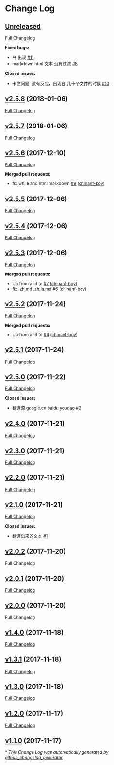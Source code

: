 # Change Log

## [Unreleased](https://github.com/chinanf-boy/translate-mds/tree/HEAD)

[Full Changelog](https://github.com/chinanf-boy/translate-mds/compare/v2.5.8...HEAD)

**Fixed bugs:**

- ㄢ 出现  [\#11](https://github.com/chinanf-boy/translate-mds/issues/11)
- markdown html 文本 没有过滤 [\#8](https://github.com/chinanf-boy/translate-mds/issues/8)

**Closed issues:**

- 卡住问题, 没有反应，出现在 几十个文件的时候 [\#10](https://github.com/chinanf-boy/translate-mds/issues/10)

## [v2.5.8](https://github.com/chinanf-boy/translate-mds/tree/v2.5.8) (2018-01-06)
[Full Changelog](https://github.com/chinanf-boy/translate-mds/compare/v2.5.7...v2.5.8)

## [v2.5.7](https://github.com/chinanf-boy/translate-mds/tree/v2.5.7) (2018-01-06)
[Full Changelog](https://github.com/chinanf-boy/translate-mds/compare/v2.5.6...v2.5.7)

## [v2.5.6](https://github.com/chinanf-boy/translate-mds/tree/v2.5.6) (2017-12-10)
[Full Changelog](https://github.com/chinanf-boy/translate-mds/compare/v2.5.5...v2.5.6)

**Merged pull requests:**

- fix while and html markdown [\#9](https://github.com/chinanf-boy/translate-mds/pull/9) ([chinanf-boy](https://github.com/chinanf-boy))

## [v2.5.5](https://github.com/chinanf-boy/translate-mds/tree/v2.5.5) (2017-12-06)
[Full Changelog](https://github.com/chinanf-boy/translate-mds/compare/v2.5.4...v2.5.5)

## [v2.5.4](https://github.com/chinanf-boy/translate-mds/tree/v2.5.4) (2017-12-06)
[Full Changelog](https://github.com/chinanf-boy/translate-mds/compare/v2.5.3...v2.5.4)

## [v2.5.3](https://github.com/chinanf-boy/translate-mds/tree/v2.5.3) (2017-12-06)
[Full Changelog](https://github.com/chinanf-boy/translate-mds/compare/v2.5.2...v2.5.3)

**Merged pull requests:**

- Up from and to [\#7](https://github.com/chinanf-boy/translate-mds/pull/7) ([chinanf-boy](https://github.com/chinanf-boy))
- fix .zh.md .zh.ja.md [\#6](https://github.com/chinanf-boy/translate-mds/pull/6) ([chinanf-boy](https://github.com/chinanf-boy))

## [v2.5.2](https://github.com/chinanf-boy/translate-mds/tree/v2.5.2) (2017-11-24)
[Full Changelog](https://github.com/chinanf-boy/translate-mds/compare/v2.5.1...v2.5.2)

**Merged pull requests:**

- Up from and to [\#4](https://github.com/chinanf-boy/translate-mds/pull/4) ([chinanf-boy](https://github.com/chinanf-boy))

## [v2.5.1](https://github.com/chinanf-boy/translate-mds/tree/v2.5.1) (2017-11-24)
[Full Changelog](https://github.com/chinanf-boy/translate-mds/compare/v2.5.0...v2.5.1)

## [v2.5.0](https://github.com/chinanf-boy/translate-mds/tree/v2.5.0) (2017-11-22)
[Full Changelog](https://github.com/chinanf-boy/translate-mds/compare/v2.4.0...v2.5.0)

**Closed issues:**

- 翻译源 google.cn baidu youdao [\#2](https://github.com/chinanf-boy/translate-mds/issues/2)

## [v2.4.0](https://github.com/chinanf-boy/translate-mds/tree/v2.4.0) (2017-11-21)
[Full Changelog](https://github.com/chinanf-boy/translate-mds/compare/v2.3.0...v2.4.0)

## [v2.3.0](https://github.com/chinanf-boy/translate-mds/tree/v2.3.0) (2017-11-21)
[Full Changelog](https://github.com/chinanf-boy/translate-mds/compare/v2.2.0...v2.3.0)

## [v2.2.0](https://github.com/chinanf-boy/translate-mds/tree/v2.2.0) (2017-11-21)
[Full Changelog](https://github.com/chinanf-boy/translate-mds/compare/v2.1.0...v2.2.0)

## [v2.1.0](https://github.com/chinanf-boy/translate-mds/tree/v2.1.0) (2017-11-21)
[Full Changelog](https://github.com/chinanf-boy/translate-mds/compare/v2.0.2...v2.1.0)

**Closed issues:**

- 翻译出来的文本 [\#1](https://github.com/chinanf-boy/translate-mds/issues/1)

## [v2.0.2](https://github.com/chinanf-boy/translate-mds/tree/v2.0.2) (2017-11-20)
[Full Changelog](https://github.com/chinanf-boy/translate-mds/compare/v2.0.1...v2.0.2)

## [v2.0.1](https://github.com/chinanf-boy/translate-mds/tree/v2.0.1) (2017-11-20)
[Full Changelog](https://github.com/chinanf-boy/translate-mds/compare/v2.0.0...v2.0.1)

## [v2.0.0](https://github.com/chinanf-boy/translate-mds/tree/v2.0.0) (2017-11-20)
[Full Changelog](https://github.com/chinanf-boy/translate-mds/compare/v1.4.0...v2.0.0)

## [v1.4.0](https://github.com/chinanf-boy/translate-mds/tree/v1.4.0) (2017-11-18)
[Full Changelog](https://github.com/chinanf-boy/translate-mds/compare/v1.3.1...v1.4.0)

## [v1.3.1](https://github.com/chinanf-boy/translate-mds/tree/v1.3.1) (2017-11-18)
[Full Changelog](https://github.com/chinanf-boy/translate-mds/compare/v1.3.0...v1.3.1)

## [v1.3.0](https://github.com/chinanf-boy/translate-mds/tree/v1.3.0) (2017-11-18)
[Full Changelog](https://github.com/chinanf-boy/translate-mds/compare/v1.2.0...v1.3.0)

## [v1.2.0](https://github.com/chinanf-boy/translate-mds/tree/v1.2.0) (2017-11-17)
[Full Changelog](https://github.com/chinanf-boy/translate-mds/compare/v1.1.0...v1.2.0)

## [v1.1.0](https://github.com/chinanf-boy/translate-mds/tree/v1.1.0) (2017-11-17)


\* *This Change Log was automatically generated by [github_changelog_generator](https://github.com/skywinder/Github-Changelog-Generator)*